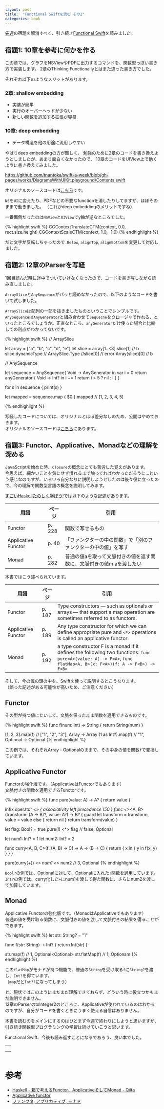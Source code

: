 ```yaml
---
layout: post
title:  "Functional Swiftを読む その2"
categories: book
---
```


[先週](/book/2016/01/10/read-functional-swift-1.html)の宿題を解消すべく、引き続き[Functional Swift](http://px.a8.net/svt/ejp?a8mat=1NWF4Y+EFRJQY+249K+BWGDT&a8ejpredirect=http%3A%2F%2Fwww.amazon.co.jp%2Fdp%2FB00UY3K04O%2F%3Ftag%3Da8-affi-205968-22)を読みました。


## 宿題1: 10章を参考に何かを作る

この章では、グラフをNSViewやPDFに出力するコマンドを、関数型っぽい書き方で実装します。
2章のThinking Functionallyとはまた違った書き方でした。

それぞれ以下のようなメリットがあります。

### 2章: shallow embedding

- 実装が簡単
- 実行のオーバーヘッドが少ない
- 新しい関数を追加する拡張が容易

### 10章: deep embedding

- データ構造を他の用途に流用しやすい

やはりdeep embeddingの方が難しく、 勉強のために2章のコードを書き換えようとしましたが、あまり面白くなかったので、
10章のコードをUIView上で動くように書き換えてみました。

<https://github.com/tnantoka/swift-a-week/blob/gh-pages/works/DiagramsWithUIKit.playground/Contents.swift>

オリジナルのソースコードは[こちら](https://github.com/objcio/functional-swift/blob/master/diagrams.swift)です。  

`NS`を`UI`に変えたり、PDFなどの不要なfunctionを消したりしてますが、ほぼそのままで動きました。
（これがdeep embeddingのメリットですね）

一番面倒だったのは`NSView`と`UIView`でy軸が逆なところでした。

{% highlight swift %}
CGContextTranslateCTM(context, 0.0, rect.size.height)
CGContextScaleCTM(context, 1.0, -1.0)
{% endhighlight %}

だと文字が反転しちゃったので`.Below`, `alignTop`, `alignBottom`を変更して対応しました。

## 宿題2: 12章のParserを写経

1回目読んだ時に途中でついていけなくなったので、コードを書き写しながら読み直しました。

`ArraySlice`と`AnySequence`がパッと読めなかったので、以下のようなコードを書いて試しました。  

`ArraySlice`は配列の一部を抜き出したものということでシンプルです。  
`AnySequence`は`AnyGenerator`と組み合わせて`Sequecne`をクロージャで作れる、といったところでしょうか。正直なところ、`anyGenerator`だけ使った場合と比較しての利点がわかってないです。

{% highlight swift %}
// ArraySlice

let array = ["a", "b", "c", "d", "e"]
let slice = array[1..<3]
slice[1] // b
slice.dynamicType // ArraySlice<String>.Type
//slice[0] // error
Array(slice)[0] // b


// AnySequence

let sequence = AnySequence{ Void -> AnyGenerator<Int> in
    var i = 0
    return anyGenerator { Void -> Int? in
        i += 1
        return i > 5 ? nil : i
    }
}

for s in sequence {
    print(s)
}

let mapped = sequence.map { $0 }
mapped // [1, 2, 3, 4, 5]

{% endhighlight %}

写経したコードについては、オリジナルとほぼ差分なしのため、公開はやめておきます。  
オリジナルのソースコードは[こちら](https://github.com/objcio/functional-swift/blob/master/parsing.swift)にあります。

## 宿題3: Functor、Applicative、Monadなどの理解を深める 

JavaScriptを始めた時、`Closure`の概念にとても苦労した覚えがあります。  
今思えば、細かいことを気にせず慣れるまで触ってればわかっただろうに…という感じなのですが、いろいろ自分なりに説明しようとしたのは後々役に立ったので、今の理解で関数型言語の概念を説明してみます。

[すごいHaskellたのしく学ぼう!](http://px.a8.net/svt/ejp?a8mat=1NWF4Y+EFRJQY+249K+BWGDT&a8ejpredirect=http%3A%2F%2Fwww.amazon.co.jp%2Fdp%2F4274068854%2F%3Ftag%3Da8-affi-255514-22)では以下のような記述があります。

用語 | ページ | 引用
--- | --- | ---
Functor | p. 228 | 関数で写せるもの
Applicative Functor | p. 40 | 「ファンクターの中の関数」で「別のファンクターの中の値」を写す
Monad | p. 282 | 普通の値aを取って文脈付きの値を返す関数に、文脈付きの値m aを渡したい

本書ではこう述べられています。

用語 | ページ | 引用
--- | --- | ---
Functor | p. 187 | Type constructors — such as optionals or arrays — that support a map operation are sometimes referred to as functors. 
Applicative Functor | p. 189 | Any type constructor for which we can define appropriate pure and `<*>` operations is called an applicative functor. 
Monad | p. 192 | a type constructor F is a monad if it defines the following two functions: `func pure<A>(value: A) -> F<A>`, `func flatMap<A, B>(x: F<A>)(f: A -> F<B>) -> F<B>`

そして、今の僕の頭の中を、Swiftを使って説明するとこうなります。  
（誤った記述がある可能性が高いため、ご注意ください）

## Functor 

その型が持つ値にたいして、文脈を保ったまま関数を適用できるものです。

{% highlight swift %}
func f(num: Int) -> String {
    return String(num)
}

[1, 2, 3].map(f) // ["1", "2", "3"], Array<Int> -> Array<String>
(1 as Int?).map(f) // "1", Optional<Int> -> Optional<String>
{% endhighlight %}

この例では、それぞれArray・Optionalのままで、その中身の値を関数`f`で変換しています。

## Applicative Functor

Functorの強化版です。（AppilcativeはFunctorでもあります）  
文脈付きの関数を適用できるFunctorです。

{% highlight swift %}
func pure<A>(value: A) -> A? {
    return value
}

infix operator <*> { associativity left precedence 150 }
func <*><A, B>(transform: (A -> B)?, value: A?) -> B? {
    guard let transform = transform, value = value else { return nil }
    return transform(value)
}

let flag: Bool? = true
pure(!) <*> flag // false, Optional<Int>

let num1: Int? = 1
let num2: Int? = 2

func curry<A, B, C>(f: (A, B) -> C) -> A -> (B -> C) {
    return { x in
        { y in
            f(x, y)
        }
    }
}

pure(curry(+)) <*> num1 <*> num2 // 3, Optional<Int>
{% endhighlight %}

`Bool?`の例では、Optionalに対して、Optionalに入れた`!`関数を適用しています。  
`Int?`の例では、curry化した`+`にnum1を渡して得た関数に、さらにnum2を渡して加算しています。

## Monad

Applicative Functorの強化版です。（MonadはApplicativeでもあります）  
普通の値を受け取る関数に、文脈付きの値を渡して文脈付きの結果を得ることができます。

{% highlight swift %}
let str: String? = "1"

func f(str: String) -> Int? {
    return Int(str)
}

str.map(f) // 1, Optional<Optional<Int>>
str.flatMap(f) // 1, Optionam<Int>
{% endhighlight %}

この`flatMap`がモナドが持つ機能で、普通の`String`を受け取る`f`に`String?`を渡し、`Int?`を得ています。  
（`map`だと`Int??`になってしまう）

と、現状ではこのようにまだまだ理解できておらず、どういう時に役立つかもまだ説明できません。  
12章のParserのtoInteger2のところに、Applicativeが使われているのはわかるのですが、自分がコードを書くときにうまく使える自信はありません。

本書を読むのをメインにするのはひとまず今週で終わりにしようと思いますが、引き続き関数型プログラミングの学習は続けていこうと思います。

Functional Swift、今後も読み返すことになるであろう、良い本でした。

<table cellpadding="0" cellspacing="0" border="0" style=" border-style: none; width:170px;"><tr style="border-style:none;"><td style="vertical-align:top; border-style:none; padding:10px;"><a href="http://px.a8.net/svt/ejp?a8mat=1NWF4Y+EFRJQY+249K+BWGDT&a8ejpredirect=http%3A%2F%2Fwww.amazon.co.jp%2Fdp%2FB00UY3K04O%2F%3Ftag%3Da8-affi-255514-22" target="_blank"><img border="0" alt="" src="http://ecx.images-amazon.com/images/I/31rBSsCp5GL._SS160_.jpg" /></a></td></tr><tr style="border-style:none;"></tr></table>
<img border="0" width="1" height="1" src="http://www12.a8.net/0.gif?a8mat=1NWF4Y+EFRJQY+249K+BWGDT" alt="">


# 参考

- [Haskell - 箱で考えるFunctor、ApplicativeそしてMonad - Qiita](http://qiita.com/suin/items/0255f0637921dcdfe83b)
- [Applicative functor](http://www.slideshare.net/UsrNameu1/applicative-functor)
- [ファンクタ, アプリカティブ, モナド](https://gist.github.com/kohyama/5856037)

